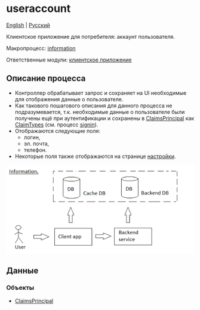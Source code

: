# useraccount

[English](useraccount.md) | [Русский](useraccount.ru.md)

Клиентское приложение для потребителя: аккаунт пользователя.

Макропроцесс: [information](../../macroprocesses/information.md)

Ответственные модули: [клиентское приложение](../../frontend/customerclient.ru.md)

## Описание процесса

- Контроллер обрабатывает запрос и сохраняет на UI необходимые для отображения данные о пользователе.
- Как такового пошагового описания для данного процесса не подразумевается, т.к. необходимые данные о пользователе были получены ещё при аутентификации и сохранены в [ClaimsPrincipal](https://learn.microsoft.com/en-us/dotnet/api/system.security.claims.claimsprincipal) как [ClaimTypes](https://learn.microsoft.com/en-us/dotnet/api/system.security.claims.claimtypes) (см. процесс [signin](signin.md)).
- Отображаются следующие поля: 
    - логин,
    - эл. почта,
    - телефон.
- Некоторые поля также отображаются на странице [настройки](settings.ru.md).

![information_overall](../../img/information_overall.png)

## Данные 

### Объекты 

- [ClaimsPrincipal](https://learn.microsoft.com/en-us/dotnet/api/system.security.claims.claimsprincipal)
